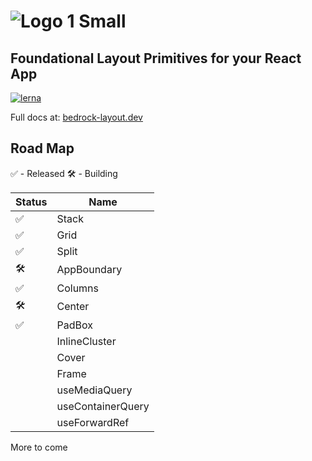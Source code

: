 # ![Logo 1 Small](https://user-images.githubusercontent.com/5460770/77477816-8df68000-6de2-11ea-83be-9f12c8de7f0d.png)

## Foundational Layout Primitives for your React App

[![lerna](https://img.shields.io/badge/maintained%20with-lerna-cc00ff.svg)](https://lerna.js.org/)

Full docs at: [bedrock-layout.dev](https://bedrock-layout.dev/)

## Road Map

✅ - Released
🛠 - Building

| Status | Name              |
| ------ | ----------------- |
| ✅     | Stack             |
| ✅     | Grid              |
| ✅     | Split             |
| 🛠      | AppBoundary       |
| ✅     | Columns           |
| 🛠      | Center            |
| ✅     | PadBox            |
|        | InlineCluster     |
|        | Cover             |
|        | Frame             |
|        | useMediaQuery     |
|        | useContainerQuery |
|        | useForwardRef     |

More to come
